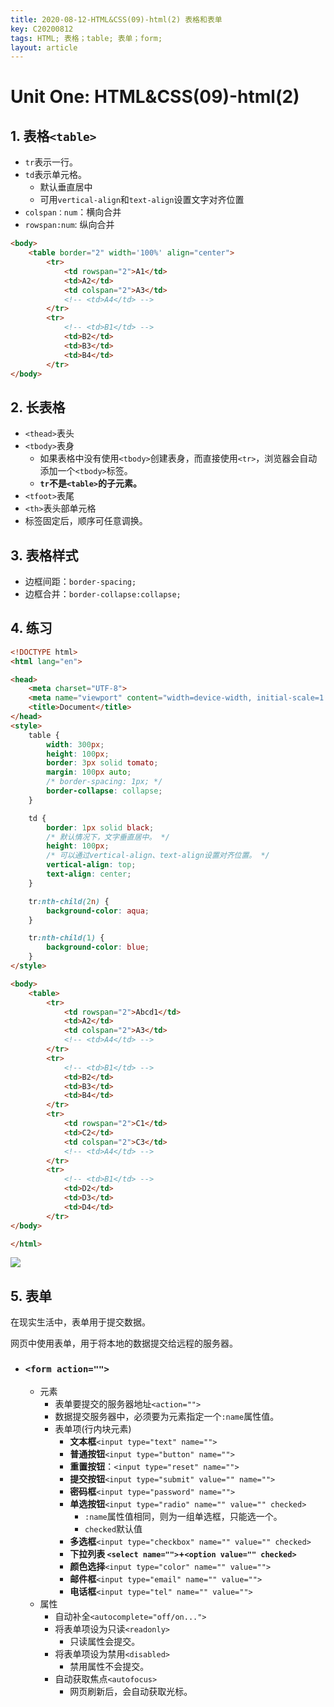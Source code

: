 ```yaml
---
title: 2020-08-12-HTML&CSS(09)-html(2) 表格和表单
key: C20200812
tags: HTML; 表格；table; 表单；form;
layout: article
---
```


# Unit One: HTML&CSS(09)-html(2)

<!--more-->

## 1. 表格`<table>`

- `tr`表示一行。
- `td`表示单元格。
  - 默认垂直居中
  - 可用`vertical-align`和`text-align`设置文字对齐位置
- `colspan：num`：横向合并
- `rowspan:num`: 纵向合并

```html
<body>
    <table border="2" width='100%' align="center">
        <tr>
            <td rowspan="2">A1</td>
            <td>A2</td>
            <td colspan="2">A3</td>
            <!-- <td>A4</td> -->
        </tr>
        <tr>
            <!-- <td>B1</td> -->
            <td>B2</td>
            <td>B3</td>
            <td>B4</td>
        </tr>
</body>
```



## 2. 长表格

- `<thead>`表头
- `<tbody>`表身
  - 如果表格中没有使用`<tbody>`创建表身，而直接使用`<tr>`，浏览器会自动添加一个`<tbody>`标签。
  - **`tr`不是`<table>`的子元素。**
- `<tfoot>`表尾
- `<th>`表头部单元格
- 标签固定后，顺序可任意调换。



## 3. 表格样式

- 边框间距：`border-spacing;`
- 边框合并：`border-collapse:collapse;`



## 4. 练习

```html
<!DOCTYPE html>
<html lang="en">

<head>
    <meta charset="UTF-8">
    <meta name="viewport" content="width=device-width, initial-scale=1.0">
    <title>Document</title>
</head>
<style>
    table {
        width: 300px;
        height: 100px;
        border: 3px solid tomato;
        margin: 100px auto;
        /* border-spacing: 1px; */
        border-collapse: collapse;
    }

    td {
        border: 1px solid black;
        /* 默认情况下，文字垂直居中。 */
        height: 100px;
        /* 可以通过vertical-align、text-align设置对齐位置。 */
        vertical-align: top;
        text-align: center;
    }

    tr:nth-child(2n) {
        background-color: aqua;
    }

    tr:nth-child(1) {
        background-color: blue;
    }
</style>

<body>
    <table>
        <tr>
            <td rowspan="2">Abcd1</td>
            <td>A2</td>
            <td colspan="2">A3</td>
            <!-- <td>A4</td> -->
        </tr>
        <tr>
            <!-- <td>B1</td> -->
            <td>B2</td>
            <td>B3</td>
            <td>B4</td>
        </tr>
        <tr>
            <td rowspan="2">C1</td>
            <td>C2</td>
            <td colspan="2">C3</td>
            <!-- <td>A4</td> -->
        </tr>
        <tr>
            <!-- <td>B1</td> -->
            <td>D2</td>
            <td>D3</td>
            <td>D4</td>
        </tr>
</body>

</html>
```

![](https://suntarliarzn-1258316859.cos.ap-chongqing.myqcloud.com/Frontend%20Web%20Development/005/table.jpg)


## 5. 表单

在现实生活中，表单用于提交数据。

网页中使用表单，用于将本地的数据提交给远程的服务器。

- ### `<form action="">`

  - 元素
    - 表单要提交的服务器地址`<action="">`
    - 数据提交服务器中，必须要为元素指定一个`:name`属性值。
    - 表单项(行内块元素)
      - **文本框**`<input type="text" name="">`
      - **普通按钮**`<input type="button" name="">`
      - **重置按钮**：`<input type="reset" name="">`
      - **提交按钮**`<input type="submit" value="" name="">`
      - **密码框**`<input type="password" name="">`
      - **单选按钮**`<input type="radio" name="" value="" checked>`
        - `:name`属性值相同，则为一组单选框，只能选一个。
        - `checked`默认值
      - **多选框**`<input type="checkbox" name="" value="" checked>`
      - **下拉列表  `<select name="">`+`<option value="" checked>`**
      - **颜色选择**`<input type="color" name="" value="">`
      - **邮件框**`<input type="email" name="" value="">`
      - **电话框**`<input type="tel" name="" value="">`
  - 属性
    - 自动补全`<autocomplete="off/on...">`
    - 将表单项设为只读`<readonly>`
      - 只读属性会提交。
    - 将表单项设为禁用`<disabled>`
      - 禁用属性不会提交。
    - 自动获取焦点`<autofocus>`
      - 网页刷新后，会自动获取光标。

